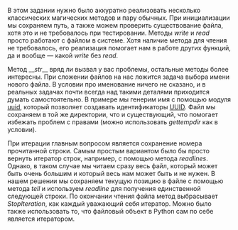В этом задании нужно было аккуратно реализовать несколько классических магических методов и пару обычных. При инициализации мы сохраняем путь, а также можем проверить существование файла, хотя это и не требовалось при тестировании. Методы *write* и *read* просто работают с файлом в системе. Хотя наличие метода для чтения не требовалось, его реализация помогает нам в работе других функций, да и вообще — какой *write* без *read*.

Метод \_\_*str*__ вряд ли вызвал у вас проблемы, остальные методы более интересны. При сложении файлов на нас ложится задача выбора имени нового файла. В условии про именование ничего не сказано, и в реальных задачах почти всегда над такими деталями приходится думать самостоятельно. В примере мы генерим имя с помощью модуля [uuid](https://docs.python.org/3/library/uuid.html), который позволяет создавать идентификаторы [UUID](https://en.wikipedia.org/wiki/Universally_unique_identifier). Файл мы сохраняем в той же директории, что и существующий, что помогает избежать проблем с правами (можно использовать *gettempdir* как в условии).

При итерации главным вопросом является сохранение номера прочитанной строки. Самым простым вариантом было бы просто вернуть итератор строк, например, с помощью метода *readlines*. Однако, в таком случае мы читаем сразу весь файл, который может быть очень большим и который весь нам может быть и не нужен. В нашем решении мы сохраняем текущую позицию в файле с помощью метода *tell* и используем *readline* для получения единственной следующей строки. По окончании чтения файла метод выбрасывает *StopIteration*, как каждый уважающий себя итератор. Можно было также использовать то, что файловый объект в Python сам по себе является итератором.